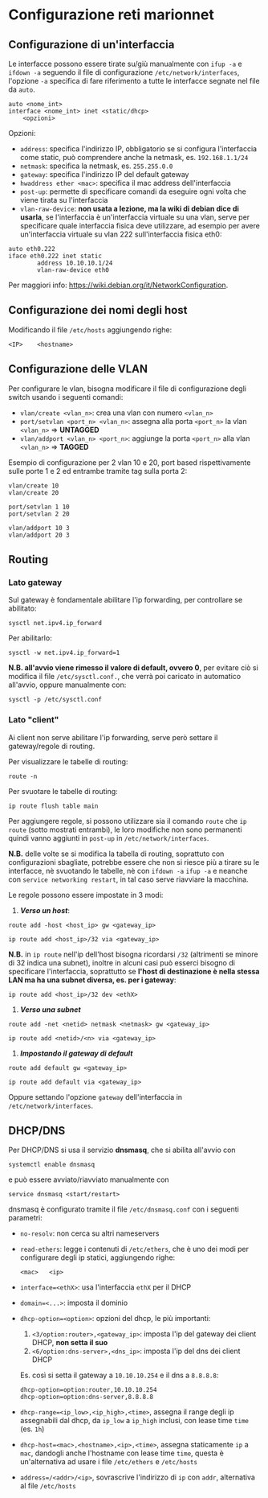# Configurazione reti marionnet

## Configurazione di un'interfaccia
Le interfacce possono essere tirate su/giù manualmente con ```ifup -a``` e ```ifdown -a``` seguendo il file di configurazione ```/etc/network/interfaces```, l'opzione ```-a``` specifica di fare riferimento a tutte le interfacce segnate nel file da ```auto```.

```
auto <nome_int>
interface <nome_int> inet <static/dhcp>
    <opzioni>
```

Opzioni:
- ```address```: specifica l'indirizzo IP, obbligatorio se si configura l'interfaccia come static, può comprendere anche la netmask, es. ```192.168.1.1/24```
- ```netmask```: specifica la netmask, es. ```255.255.0.0```
- ```gateway```: specifica l'indirizzo IP del default gateway
- ```hwaddress ether <mac>```: specifica il mac address dell'interfaccia
- ```post-up```: permette di specificare comandi da eseguire ogni volta che viene tirata su l'interfaccia
- ```vlan-raw-device```: **non usata a lezione, ma la wiki di debian dice di usarla**, se l'interfaccia è un'interfaccia virtuale su una vlan, serve per specificare quale interfaccia fisica deve utilizzare, ad esempio per avere un'interfaccia virtuale su vlan 222 sull'interfaccia fisica eth0:

```
auto eth0.222
iface eth0.222 inet static
        address 10.10.10.1/24
        vlan-raw-device eth0
```

Per maggiori info: https://wiki.debian.org/it/NetworkConfiguration.

## Configurazione dei nomi degli host
Modificando il file ```/etc/hosts``` aggiungendo righe:

```
<IP>    <hostname>
```

## Configurazione delle VLAN
Per configurare le vlan, bisogna modificare il file di configurazione degli switch usando i seguenti comandi:
- ```vlan/create <vlan_n>```: crea una vlan con numero ```<vlan_n>```
- ```port/setvlan <port_n> <vlan_n>```: assegna alla porta ```<port_n>``` la vlan ```<vlan_n>``` => **UNTAGGED**
- ```vlan/addport <vlan_n> <port_n>```: aggiunge la porta ```<port_n>``` alla vlan ```<vlan_n>``` => **TAGGED**

Esempio di configurazione per 2 vlan 10 e 20, port based rispettivamente sulle porte 1 e 2 ed entrambe tramite tag sulla porta 2:

```
vlan/create 10
vlan/create 20

port/setvlan 1 10
port/setvlan 2 20

vlan/addport 10 3
vlan/addport 20 3
```

## Routing
### Lato gateway
Sul gateway è fondamentale abilitare l'ip forwarding, per controllare se abilitato:
```
sysctl net.ipv4.ip_forward
```
Per abilitarlo:
```
sysctl -w net.ipv4.ip_forward=1
```
**N.B. all'avvio viene rimesso il valore di default, ovvero 0**, per evitare ciò si modifica il file ```/etc/sysctl.conf.```, che verrà poi caricato in automatico all'avvio, oppure manualmente con:
```
sysctl -p /etc/sysctl.conf
```
### Lato "client"
Ai client non serve abilitare l'ip forwarding, serve però settare il gateway/regole di routing.

Per visualizzare le tabelle di routing:
```
route -n
```
Per svuotare le tabelle di routing:
```
ip route flush table main
```

Per aggiungere regole, si possono utilizzare sia il comando ```route``` che ```ip route``` (sotto mostrati entrambi), le loro modifiche non sono permanenti quindi vanno aggiunti in ```post-up``` in ```/etc/network/interfaces```.

**N.B.** delle volte se si modifica la tabella di routing, soprattuto con configurazioni sbagliate, potrebbe essere che non si riesce più a tirare su le interfacce, nè svuotando le tabelle, nè con ```ifdown -a``` ```ifup -a``` e neanche con ```service networking restart```, in tal caso serve riavviare la macchina.

Le regole possono essere impostate in 3 modi:
1) _**Verso un host**_:
```
route add -host <host_ip> gw <gateway_ip>
```
```
ip route add <host_ip>/32 via <gateway_ip>
```
**N.B.** in ```ip route``` nell'ip dell'host bisogna ricordarsi ```/32``` (altrimenti se minore di 32 indica una subnet), inoltre in alcuni casi può esserci bisogno di specificare l'interfaccia, soprattutto se **l'host di destinazione è nella stessa LAN ma ha una subnet diversa, es. per i gateway**:
```
ip route add <host_ip>/32 dev <ethX>
```
1) _**Verso una subnet**_
```
route add -net <netid> netmask <netmask> gw <gateway_ip>
```
```
ip route add <netid>/<n> via <gateway_ip>
```
1) _**Impostando il gateway di default**_
```
route add default gw <gateway_ip>
```
```
ip route add default via <gateway_ip>
```
Oppure settando l'opzione ```gateway``` dell'interfaccia in ```/etc/network/interfaces```.

## DHCP/DNS
Per DHCP/DNS si usa il servizio **dnsmasq**, che si abilita all'avvio con
```
systemctl enable dnsmasq
```
e può essere avviato/riavviato manualmente con
```
service dnsmasq <start/restart>
```
dnsmasq è configurato tramite il file ```/etc/dnsmasq.conf``` con i seguenti parametri:
- ```no-resolv```: non cerca su altri nameservers
- ```read-ethers```: legge i contenuti di ```/etc/ethers```, che è uno dei modi per configurare degli ip statici, aggiungendo righe:
    ```
    <mac>   <ip>
    ```
- ```interface=<ethX>```: usa l'interfaccia ```ethX``` per il DHCP
- ```domain=<...>```: imposta il dominio
- ```dhcp-option=<option>```: opzioni del dhcp, le più importanti:
  1. ```<3/option:router>,<gateway_ip>```: imposta l'ip del gateway dei client DHCP, **non setta il suo** 
  2. ```<6/option:dns-server>,<dns_ip>```: imposta l'ip del dns dei client DHCP

    Es. così si setta il gateway a ```10.10.10.254``` e il dns a ```8.8.8.8```:
    ```
    dhcp-option=option:router,10.10.10.254
    dhcp-option=option:dns-server,8.8.8.8
    ```
- ```dhcp-range=<ip_low>,<ip_high>,<time>```, assegna il range degli ip assegnabili dal dhcp, da ```ip_low``` a ```ip_high``` inclusi, con lease time ```time``` (es. ```1h```)
- ```dhcp-host=<mac>,<hostname>,<ip>,<time>```, assegna staticamente ```ip``` a ```mac```, dandogli anche l'hostname con lease time ```time```, questa è un'alternativa ad usare i file ```/etc/ethers``` e ```/etc/hosts```
- ```address=/<addr>/<ip>```, sovrascrive l'indirizzo di ```ip``` con ```addr```, alternativa al file ```/etc/hosts```